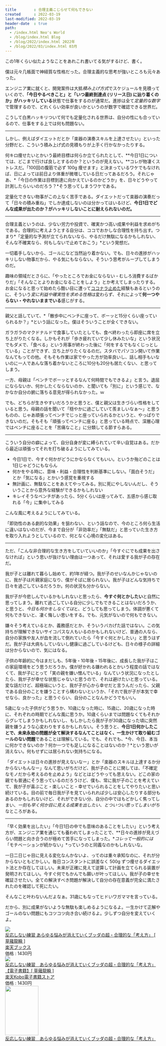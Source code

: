 ```yaml
---
title        : 合理主義こじらせて何もできない
created      : 2022-03-19
last-modified: 2022-03-19
header-date  : true
path:
  - /index.html Neo's World
  - /blog/index.html Blog
  - /blog/2022/index.html 2022年
  - /blog/2022/03/index.html 03月
---
```


この1年くらい似たようなことをあれこれ書いてる気がするけど、書く。

僕は元々几帳面で神経質な性格だった。合理主義的な思考が強いところも元々あった。

エンジニア業に就くと、開発案件は大抵*積み上げ方式*でスケジュールを見積っていくので、**「今日やるべきこと」と「いつ最終到達点 (リリース日) に辿り着くのか」がハッキリしている**状態で仕事をするのが通常だ。進捗は全て*定量的な数字*で管理するので、どれくらい効率が良いかというのが数字で確認できる世界だ。

こうして白黒ハッキリついて何でも定量化される世界は、自分の性にも合っているので、仕事をする上では何も問題ない。

---

しかし、例えばダイエットだとか「楽器の演奏スキルを上達させたい」といった分野だと、こういう積み上げ式の見積もりが上手く行かなかったりする。

何キロ痩せたいとかいう最終目標は何らか立てられたとして、**今日1日については、どこまで行けば良しとするのか？というのが見えない。**コレが物凄くストレスだ。「100回の腹筋で必ず 100g 痩せます」と決まっているワケでもなければ、日によっては前日より体重が微増している日だってあるだろう。それじゃあ、*「今日の作業は目標到達に向かえているのかどうか」を、日々どうやって計測したらいいのだろう？*そう思ってしまうワケである。

定量化できない物事がこの上なく苦手である。ダイエットだって楽器の演奏だって「日々の積み重ね」でしか達成しないのは分かってはいるけど、**今日1日でどんな成果が出たのか？がハッキリしないことに耐えられないのだ。**

---

合理主義というのは、少ない労力や投資で、確実かつ高い成果や利益を求めがちである。合理的に考えようとする自分は、ココでおかしな合理性を持ち出す。つまり*「定量的な予測が立てられないなら、やるだけ無駄になるかもしれない、そんな不確実なら、何もしないで止めておこう」*という発想だ。

一切着手しないから、ゴールになど当然辿り着かない。でも、日々の進捗がハッキリしない物事だから、やる気にもならない。そういう思考がループしてしまうのだ。

趣味の領域だとさらに、「やったところでお金にならない・むしろ消費するばかりだ」「そんなことよりお金になることをしよう」とか考えてしまったりする。お金になると思って始めたら酷い目に遭って[ココナラ止めた](/blog/2021/01/23-02.html)経験もあるというのに、そういう*変に利益や確実性を求める性格*は変わらず、それによって**何一つやらない・やれないままでいる**感じがする。

---

親父と話していて、*「散歩中にベンチに座って、ボーッと15分くらい座っていられるか？」*という話になった。僕はそういうことが全くできない。

ガラガラのマクドナルドで食事していたとしても、食べ終わったら即座に席を立ち上がりたくなる。しかもそれが「歩き疲れていて少し休みたいな」という状況でもダメで、「食べる」という用事が終わった後に「何をするでもなくじっとしている」ことができず、立ち上がりたくなるのだ。スタバでパソコン開いて作業なんてもっての他。そもそも作業は家でやった方が効率良いし、話し相手もいないのに一人であんな落ち着かないところに10分も20分も居たくない、と思ってしまう。

一方、母親は「ベンチでボーッとするなんて何時間でもできるよ」と言う。退屈にならないか、何かしたくならないのか、と聞いても「別に」という感じで、なかなか自分の腑に落ちる意見が得られなかった。ｗ

でも、どちらが生きやすいだろうかと思うと、僕と親父は生きづらい性格をしていると思う。母親の話を聞いて「穏やかに過ごしていて羨ましいなぁ～」と思うものの、じゃあ頑張ってベンチでじっと座っていられるかというと、やっぱりできないのだ。そもそも「頑張ってベンチに座る」と思っている時点で、深層心理ではベンチに座ることを「苦痛なこと」に分類してる節すらある。

---

こういう自分の癖によって、自分自身が変に縛られていて辛い自覚はある。だから最近は頑張ってそれを打ち破るようにしてみている。

- 今日1日で、今すぐ何かがどうにかならなくてもいい。というか殆どのことは1日じゃどうにもならん
- 何かをやる時に、意味・利益・合理性を判断基準にしない。「面白そうだ」とか「気になる」とかいう感覚を重視する
- 無計画に、無駄なことをあえてやってみる。別に死にやしないんだし、そういうことから意外な経験ができるかもしれない
- キレイそうなベンチがあったら、5分くらいは座ってみて、五感から感じ取れる「今」に集中してみる

こんな風に考えるようにしてみている。

「即効性のある劇的な効果」を狙わない、という話なので、今のところ何ら生活に違いはないのだが、今まで自分が「非効率だ」「無駄だ」と思っていた生き方を取り入れようとしているので、何となく心境の変化はある。

---

ただ、「こんな非合理的な生き方をしていていいのか」「今すぐにでも成果を出さなければ」という思いが抜けない理由は一つあって、それは愛する我が子の存在だ。

我が子とは離れて暮らし始めて、約1年が経つ。我が子のせいなんかじゃないのに、我が子は片親家庭になり、僕がそばに居られない。我が子はどんな気持ちで日々を過ごしているだろうか。何の状況も分からない。

我が子が今悲しんでいるかもしれないと思ったら、**今すぐ何とかしたい**と自然に思ってしまう。離れて過ごしている自分に少しでもできることはないだろうか、と思うと、*今日も何かをしなくては*と、どうしても思ってしまう。体調が悪くて何もできないと、凄く悔しい思いをする。でも、元気がないので何もできない。

嫌々そう考えているとか、義務感だとか、そういうバカげた話ではない。この気持ちが理解できないサイコパスな人もいるのかもしれないけど、普通の人なら、自分の家族や友人が血を流して倒れていたら「今すぐ何とかしたい」と思うはずだ。我が子は大病もしていないし健康に過ごしているけども、日々の様子の詳細は分からないので、気にはなる。

子供の年齢的に今はまだしも、5年後・10年後・15年後に、成長した我が子はこの家庭環境をどう思うだろうか。僕が好かれる嫌われるとかいう程度の話ではなくて、我が子にとって「実の親を嫌い憎んでいる」なんていう状況になったとしたら、我が子が幸せな状態じゃないと思うので、それは避けたいと思っている。変な話だけど、超極端にいうと、我が子が心から幸せだと言うんだったら、父親である自分のことを嫌うことすら構わないというか、「それで我が子が本気で幸せなら、良かった」と思うぐらい、自分のことなんかどうでもいい。

5歳になった子供がどう思うか、10歳になった時に、15歳に、20歳になった時に、それぞれの時期でどんな風に思うか。10歳くらいまでは問題なくてもそれからグレてしまうかもしれないし、もしかしたら我が子が30歳になった頃に突然親を嫌うような心変わりをするかもしれない。そう思うと、**今日1日何かしたことで、未来永劫の問題が全て解決するなんてことはなく、一生かけて取り組むゴールのない問題**であることは理解している。でも、それでも、*今、今日、本当に何かできないのか？何か一つでも足しになることはないのか？*という思いが消えない。何もせずには居られない気持ちになる。

「ダイエットは日々の進捗が見えないなー」とか「楽器のスキルは上達するか分からないもんなー」なんて思いがちだけど、我が子のことに関しては、「不確定なモノだから考えるのを止めよう」などとはどうやっても思えない。どこの家の親でも普通にそう思っているのだろうけど、僕も、常に我が子のことを考えていて、我が子が喜ぶこと・楽しいこと・幸せでいられることをしてやりたいと思い続けている。目の前で毎日我が子を見ていられれば少しは安心したりする部分もあるのかもしれないけど、それができない分、自分の中ではもどかしく焦ってしまい、*一刻も早く何か目に見える成果を出したい、とついつい思ってしまいがち*なところがある。

---

「早く効果を出したい」「今日1日の中でも意味のあることをしたい」という考え方が、エンジニア業を通じても養われてしまったことで、**日々の進捗が見えづらい問題と向き合うのが極めて苦手になってしまった。**コレって一般的には*「モチベーションが続かない」*っていうのと同義なのかもしれないな。

一日二日じゃ目に見える変化なんかないよ、ってのは重々承知なのに、それが分からないともどかしい。毎日コンスタントに誤差なく 500g ずつ痩せるダイエット法とか存在してほしい。未来が正確に見えて逆算して計画を立てられる装置が発明されてほしい。今すぐ何でもかんでも願いが叶ってほしい。我が子の幸せを確証させたい。全ての解決すべき問題が解決して自分の存在意義が完全に満たされたのを確認して死にたい。

そんなこと叶わないんだよなぁ。31歳にもなってヒドいワガママを言っている。

だから、別に成果がないような無駄も楽しめるようになるよ。一生かけて正解やゴールのない問題にもコツコツ向き合い続けるよ。少しずつ自分を変えていくよ。

<div class="ad-rakuten">
  <div class="ad-rakuten-image">
    <a href="https://hb.afl.rakuten.co.jp/hgc/g00q0722.waxyc9ff.g00q0722.waxyd017/?pc=https%3A%2F%2Fitem.rakuten.co.jp%2Fbook%2F13315854%2F&amp;m=http%3A%2F%2Fm.rakuten.co.jp%2Fbook%2Fi%2F17518526%2F">
      <img src="https://thumbnail.image.rakuten.co.jp/@0_mall/book/cabinet/0400/9784041030400_1_3.jpg?_ex=128x128">
    </a>
  </div>
  <div class="ad-rakuten-info">
    <div class="ad-rakuten-title">
      <a href="https://hb.afl.rakuten.co.jp/hgc/g00q0722.waxyc9ff.g00q0722.waxyd017/?pc=https%3A%2F%2Fitem.rakuten.co.jp%2Fbook%2F13315854%2F&amp;m=http%3A%2F%2Fm.rakuten.co.jp%2Fbook%2Fi%2F17518526%2F">反応しない練習 あらゆる悩みが消えていくブッダの超・合理的な「考え方」 [ 草薙龍瞬 ]</a>
    </div>
    <div class="ad-rakuten-shop">
      <a href="https://hb.afl.rakuten.co.jp/hgc/g00q0722.waxyc9ff.g00q0722.waxyd017/?pc=https%3A%2F%2Fwww.rakuten.co.jp%2Fbook%2F&amp;m=http%3A%2F%2Fm.rakuten.co.jp%2Fbook%2F">楽天ブックス</a>
    </div>
    <div class="ad-rakuten-price">価格 : 1430円</div>
  </div>
</div>

<div class="ad-rakuten">
  <div class="ad-rakuten-image">
    <a href="https://hb.afl.rakuten.co.jp/hgc/g00reb42.waxycf23.g00reb42.waxyd080/?pc=https%3A%2F%2Fitem.rakuten.co.jp%2Frakutenkobo-ebooks%2Fc3fca9c74e0639a9babb77f7c386a9d4%2F&amp;m=http%3A%2F%2Fm.rakuten.co.jp%2Frakutenkobo-ebooks%2Fi%2F14728341%2F">
      <img src="https://thumbnail.image.rakuten.co.jp/@0_mall/rakutenkobo-ebooks/cabinet/4125/2000003354125.jpg?_ex=128x128">
    </a>
  </div>
  <div class="ad-rakuten-info">
    <div class="ad-rakuten-title">
      <a href="https://hb.afl.rakuten.co.jp/hgc/g00reb42.waxycf23.g00reb42.waxyd080/?pc=https%3A%2F%2Fitem.rakuten.co.jp%2Frakutenkobo-ebooks%2Fc3fca9c74e0639a9babb77f7c386a9d4%2F&amp;m=http%3A%2F%2Fm.rakuten.co.jp%2Frakutenkobo-ebooks%2Fi%2F14728341%2F">反応しない練習　あらゆる悩みが消えていくブッダの超・合理的な「考え方」【電子書籍】[ 草薙龍瞬 ]</a>
    </div>
    <div class="ad-rakuten-shop">
      <a href="https://hb.afl.rakuten.co.jp/hgc/g00reb42.waxycf23.g00reb42.waxyd080/?pc=https%3A%2F%2Fwww.rakuten.co.jp%2Frakutenkobo-ebooks%2F&amp;m=http%3A%2F%2Fm.rakuten.co.jp%2Frakutenkobo-ebooks%2F">楽天Kobo電子書籍ストア</a>
    </div>
    <div class="ad-rakuten-price">価格 : 1430円</div>
  </div>
</div>

<div class="ad-amazon">
  <div class="ad-amazon-image">
    <a href="https://www.amazon.co.jp/dp/B012EU8CD0?tag=neos21-22&amp;linkCode=osi&amp;th=1&amp;psc=1">
      <img src="https://m.media-amazon.com/images/I/51oXnSHZPzL._SL160_.jpg" width="108" height="160">
    </a>
  </div>
  <div class="ad-amazon-info">
    <div class="ad-amazon-title">
      <a href="https://www.amazon.co.jp/dp/B012EU8CD0?tag=neos21-22&amp;linkCode=osi&amp;th=1&amp;psc=1">反応しない練習　あらゆる悩みが消えていくブッダの超・合理的な「考え方」</a>
    </div>
  </div>
</div>
